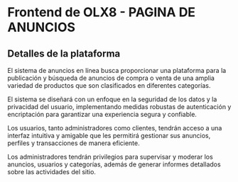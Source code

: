 # Frontend de OLX8 - PAGINA DE ANUNCIOS

## Detalles de la plataforma

El sistema de anuncios en línea busca proporcionar una plataforma para la publicación y búsqueda de anuncios de compra o venta de una amplia variedad de productos que son clasificados en diferentes categorías.

El sistema se diseñará con un enfoque en la seguridad de los datos y la privacidad del usuario, implementando medidas robustas de autenticación y encriptación para garantizar una experiencia segura y confiable.

Los usuarios, tanto administradores como clientes, tendrán acceso a una interfaz intuitiva y amigable que les permitirá gestionar sus anuncios, perfiles y transacciones de manera eficiente.

Los administradores tendrán privilegios para supervisar y moderar los anuncios, usuarios y categorías, además de generar informes detallados sobre las actividades del sitio.
